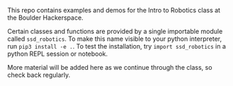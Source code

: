 This repo contains examples and demos for the Intro to Robotics class at the Boulder Hackerspace.

Certain classes and functions are provided by a single importable module called `ssd_robotics`. To make this name visible to your python interpreter, run `pip3 install -e .`. To test the installation, try `import ssd_robotics` in a python REPL session or notebook.

More material will be added here as we continue through the class, so check back regularly.
